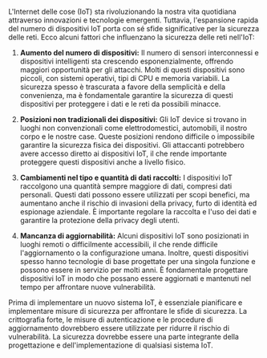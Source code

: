 L'Internet delle cose (IoT) sta rivoluzionando la nostra vita quotidiana attraverso innovazioni e tecnologie emergenti. Tuttavia, l'espansione rapida del numero di dispositivi IoT porta con sé sfide significative per la sicurezza delle reti. Ecco alcuni fattori che influenzano la sicurezza delle reti nell'IoT:

1. **Aumento del numero di dispositivi:** Il numero di sensori interconnessi e dispositivi intelligenti sta crescendo esponenzialmente, offrendo maggiori opportunità per gli attacchi. Molti di questi dispositivi sono piccoli, con sistemi operativi, tipi di CPU e memoria variabili. La sicurezza spesso è trascurata a favore della semplicità e della convenienza, ma è fondamentale garantire la sicurezza di questi dispositivi per proteggere i dati e le reti da possibili minacce.
    
2. **Posizioni non tradizionali dei dispositivi:** Gli IoT device si trovano in luoghi non convenzionali come elettrodomestici, automobili, il nostro corpo e le nostre case. Queste posizioni rendono difficile o impossibile garantire la sicurezza fisica dei dispositivi. Gli attaccanti potrebbero avere accesso diretto ai dispositivi IoT, il che rende importante proteggere questi dispositivi anche a livello fisico.
    
3. **Cambiamenti nel tipo e quantità di dati raccolti:** I dispositivi IoT raccolgono una quantità sempre maggiore di dati, compresi dati personali. Questi dati possono essere utilizzati per scopi benefici, ma aumentano anche il rischio di invasioni della privacy, furto di identità ed espionage aziendale. È importante regolare la raccolta e l'uso dei dati e garantire la protezione della privacy degli utenti.
    
4. **Mancanza di aggiornabilità:** Alcuni dispositivi IoT sono posizionati in luoghi remoti o difficilmente accessibili, il che rende difficile l'aggiornamento o la configurazione umana. Inoltre, questi dispositivi spesso hanno tecnologie di base progettate per una singola funzione e possono essere in servizio per molti anni. È fondamentale progettare dispositivi IoT in modo che possano essere aggiornati e mantenuti nel tempo per affrontare nuove vulnerabilità.
    

Prima di implementare un nuovo sistema IoT, è essenziale pianificare e implementare misure di sicurezza per affrontare le sfide di sicurezza. La crittografia forte, le misure di autenticazione e le procedure di aggiornamento dovrebbero essere utilizzate per ridurre il rischio di vulnerabilità. La sicurezza dovrebbe essere una parte integrante della progettazione e dell'implementazione di qualsiasi sistema IoT.